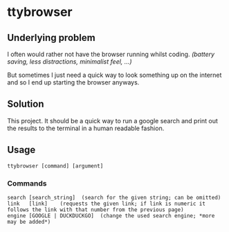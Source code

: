 # ttybrowser
## Underlying problem
I often would rather not have the browser running whilst coding.
*(battery saving, less distractions, minimalist feel, ...)*

But sometimes I just need a quick way to look something up on the
internet and so I end up starting the browser anyways.

## Solution
This project. It should be a quick way to run a google search and 
print out the results to the terminal in a human readable fashion.

## Usage
    ttybrowser [command] [argument]  
### Commands
    search [search_string]  (search for the given string; can be omitted)
    link   [link]    (requests the given link; if link is numeric it follows the link with that number from the previous page)
    engine [GOOGLE | DUCKDUCKGO]  (change the used search engine; *more may be added*)
